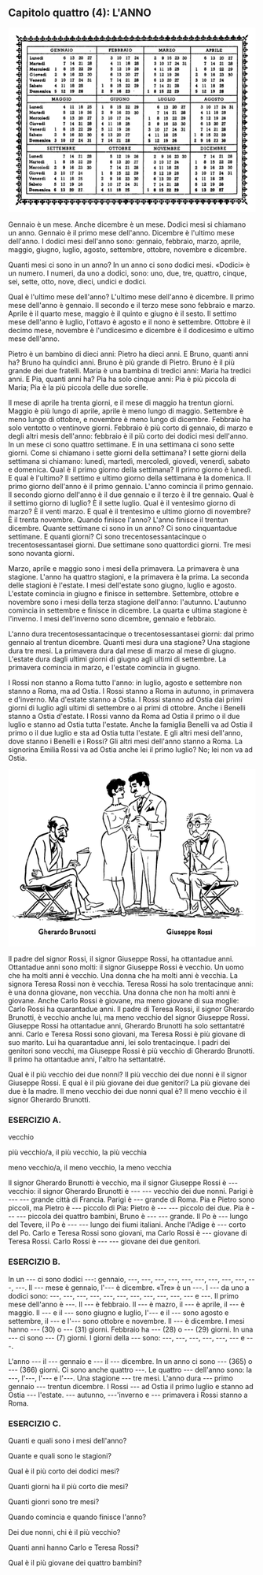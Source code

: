 ## Capitolo quattro (4): L'ANNO

![](../images/c4.1.png)

Gennaio è un mese. Anche dicembre è un mese. Dodici mesi si chiamano un anno. Gennaio è il primo mese dell'anno. Dicembre è l'ultimo mese dell'anno. I dodici mesi dell'anno sono: gennaio, febbraio, marzo, aprile, maggio, giugno, luglio, agosto, settembre, ottobre, novembre e dicembre.

Quanti mesi ci sono in un anno? In un anno ci sono dodici mesi. «Dodici» è un numero. I numeri, da uno a dodici, sono: uno, due, tre, quattro, cinque, sei, sette, otto, nove, dieci, undici e dodici.

Qual è l'ultimo mese dell'anno? L'ultimo mese dell'anno è dicembre. Il primo mese dell'anno è gennaio. Il secondo e il terzo mese sono febbraio e marzo. Aprile è il quarto mese, maggio è il quinto e giugno è il sesto. Il settimo mese dell'anno è luglio, l'ottavo è agosto e il nono è settembre. Ottobre è il decimo mese, novembre è l'undicesimo e dicembre è il dodicesimo e ultimo mese dell'anno. 

Pietro è un bambino di dieci anni: Pietro ha dieci anni. E Bruno, quanti anni ha? Bruno ha quindici anni. Bruno è più grande di Pietro. Bruno è il più grande dei due fratelli. Maria è una bambina di tredici anni: Maria ha tredici anni. E Pia, quanti anni ha? Pia ha solo cinque anni: Pia è più piccola di Maria; Pia è la più piccola delle due sorelle.

Il mese di aprile ha trenta giorni, e il mese di maggio ha trentun giorni. Maggio è più lungo di aprile, aprile è meno lungo di maggio. Settembre è meno lungo di ottobre, e novembre è meno lungo di dicembre. Febbraio ha solo ventotto o ventinove giorni. Febbraio è più corto di gennaio, di marzo e degli altri mesis dell'anno: febbraio è il più corto dei dodici mesi dell'anno. In un mese ci sono quattro settimane. E in una settimana ci sono sette giorni. Come si chiamano i sette giorni della settimana? I sette giorni della settimana si chiamano: lunedì, martedì, mercoledì, giovedì, venerdì, sabato e domenica. Qual è il primo giorno della settimana? Il primo giorno è lunedì. E qual è l'ultimo? Il settimo e ultimo giorno della settimana è la domenica. Il primo giorno dell'anno è il primo gennaio. L'anno comincia il primo gennaio. Il secondo giorno dell'anno è il due gennaio e il terzo è il tre gennaio. Qual è il settimo giorno di luglio? È il sette luglio. Qual è il ventesimo giorno di marzo? È il venti marzo. E qual è il trentesimo e ultimo giorno di novembre? È il trenta novembre. Quando finisce l'anno? L'anno finisce il trentun dicembre. Quante settimane ci sono in un anno? Ci sono cinquantadue settimane. E quanti giorni? Ci sono trecentosessantacinque o trecentosessantasei giorni. Due settimane sono quattordici giorni. Tre mesi sono novanta giorni.

Marzo, aprile e maggio sono i mesi della primavera. La primavera è una stagione. L'anno ha quattro stagioni, e la primavera è la prima. La seconda delle stagioni è l'estate. I mesi dell'estate sono giugno, luglio e agosto. L'estate comincia in giugno e finisce in settembre. Settembre, ottobre e novembre sono i mesi della terza stagione dell'anno: l'autunno. L'autunno comincia in settembre e finisce in dicembre. La quarta e ultima stagione è l'inverno. I mesi dell'inverno sono dicembre, gennaio e febbraio.

L'anno dura trecentosessantacinque o trecentosessantasei giorni: dal primo gennaio al trentun dicembre. Quanti mesi dura una stagione? Una stagione dura tre mesi. La primavera dura dal mese di marzo al mese di giugno. L'estate dura dagli ultimi giorni di giugno agli ultimi di settembre. La primavera comincia in marzo, e l'estate comincia in giugno.

I Rossi non stanno a Roma tutto l'anno: in luglio, agosto e settembre non stanno a Roma, ma ad Ostia. I Rossi stanno a Roma in autunno, in primavera e d'inverno. Ma d'estate stanno a Ostia. I Rossi stanno ad Ostia dai primi giorni di luglio agli ultimi di settembre o ai primi di ottobre. Anche i Benelli stanno a Ostia d'estate. I Rossi vanno da Roma ad Ostia il primo o il due luglio e stanno ad Ostia tutta l'estate. Anche la famiglia Benelli va ad Ostia il primo o il due luglio e sta ad Ostia tutta l'estate. E gli altri mesi dell'anno, dove stanno i Benelli e i Rossi? Gli altri mesi dell'anno stanno a Roma. La signorina Emilia Rossi va ad Ostia anche lei il primo luglio? No; lei non va ad Ostia.

![](../images/c4.2.png)

Il padre del signor Rossi, il signor Giuseppe Rossi, ha ottantadue anni. Ottantadue anni sono molti: il signor Giuseppe Rossi è vecchio. Un uomo che ha molti anni è vecchio. Una donna che ha molti anni è vecchia. La signora Teresa Rossi non è vecchia. Teresa Rossi ha solo trentacinque anni: è una donna giovane, non vecchia. Una donna che non ha molti anni è giovane. Anche Carlo Rossi è giovane, ma meno giovane di sua moglie: Carlo Rossi ha quarantadue anni. Il padre di Teresa Rossi, il signor Gherardo Brunotti, è vecchio anche lui, ma meno vecchio del signor Giuseppe Rossi. Giuseppe Rossi ha ottantadue anni, Gherardo Brunotti ha solo settantatré anni. Carlo e Teresa Rossi sono giovani, ma Teresa Rossi è più giovane di suo marito. Lui ha quarantadue anni, lei solo trentacinque. I padri dei genitori sono vecchi, ma Giuseppe Rossi è più vecchio di Gherardo Brunotti. Il primo ha ottantadue anni, l'altro ha settantatré.

Qual è il più vecchio dei due nonni? Il più vecchio dei due nonni è il signor Giuseppe Rossi. E qual è il più giovane dei due genitori? La più giovane dei due è la madre. Il meno vecchio dei due nonni qual è? Il meno vecchio è il signor Gherardo Brunotti.

### ESERCIZIO A.

vecchio

più vecchio/a, il più vecchio, la più vecchia

meno vecchio/a, il meno vecchio, la meno vecchia

Il signor Gherardo Brunotti è vecchio, ma il signor Giuseppe Rossi è --- vecchio: il signor Gherardo Brunotti è --- --- vecchio dei due nonni. Parigi è --- --- grande città di Francia. Parigi è --- grande di Roma. Pia e Pietro sono piccoli, ma Pietro è --- piccolo di Pia: Pietro è --- --- piccolo dei due. Pia è --- --- piccola dei quattro bambini, Bruno è --- --- grande. Il Po è --- lungo del Tevere, il Po è --- --- lungo dei fiumi italiani. Anche l'Adige è --- corto del Po. Carlo e Teresa Rossi sono giovani, ma Carlo Rossi è --- giovane di Teresa Rossi. Carlo Rossi è --- --- giovane dei due genitori.



### ESERCIZIO B.

In un --- ci sono dodici ---: gennaio, ---, ---, ---, ---, ---, ---, ---, ---, ---, ---, ---. Il --- mese è gennaio, l'--- è dicembre. «Tre» è un ---. I --- da uno a dodici sono: ---, ---, ---, ---, ---, ---, ---, ---, ---, ---, --- e ---. Il primo mese dell'anno è ---. Il --- è febbraio. Il --- è mazro, il --- è aprile, il --- è maggio. Il --- e il --- sono giugno e luglio, l'--- e il --- sono agosto e settembre, il --- e l'--- sono ottobre e novembre. Il --- è dicembre. I mesi hanno --- (30) o --- (31) giorni. Febbraio ha --- (28) o --- (29) giorni. In una --- ci sono --- (7) giorni. I giorni della --- sono: ---, ---, ---, ---, ---, --- e ---.

L'anno --- il --- gennaio e --- il --- dicembre. In un anno ci sono --- (365) o --- (366) giorni. Ci sono anche quattro ---. Le quattro --- dell'anno sono: la ---, l'---, l'--- e l'---. Una stagione --- tre mesi. L'anno dura --- primo gennaio --- trentun dicembre. I Rossi --- ad Ostia il primo luglio e stanno ad Ostia --- l'estate. --- autunno, ---'inverno e --- primavera i Rossi stanno a Roma.



### ESERCIZIO C.

Quanti e quali sono i mesi dell'anno?

Quante e quali sono le stagioni?

Qual è il più corto dei dodici mesi? 

Quanti giorni ha il più corto die mesi?

Quanti gionri sono tre mesi?

Quando comincia e quando finisce l'anno? 

Dei due nonni, chi è il più vecchio?

Quanti anni hanno Carlo e Teresa Rossi?

Qual è il più giovane dei quattro bambini?

<p style="page-break-after: always;"> </p>
<!--stackedit_data:
eyJoaXN0b3J5IjpbLTkxMjIyOTQ5MywxODk0NDI1MDA4LC02Nz
ExNTA4NjldfQ==
-->